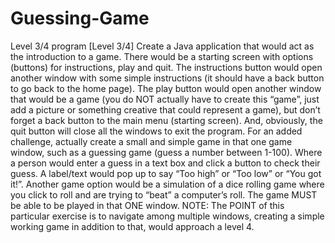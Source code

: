 # Guessing-Game
Level 3/4 program
[Level 3/4] Create a Java application that would act as the introduction to a game. There would be a starting screen with options (buttons) for instructions, play and quit. The instructions button would open another window with some simple instructions (it should have a back button to go back to the home page). The play button would open another window that would be a game (you do NOT actually have to create this “game”, just add a picture or something creative that could represent a game), but don’t forget a back button to the main menu (starting screen). And, obviously, the quit button will close all the windows to exit the program.
For an added challenge, actually create a small and simple game in that one game window, such as a guessing game (guess a number between 1-100). Where a person would enter a guess in a text box and click a button to check their guess. A label/text would pop up to say “Too high” or “Too low” or “You got it!”. Another game option would be a simulation of a dice rolling game where you click to roll and are trying to “beat” a computer’s roll. The game MUST be able to be played in that ONE window.
NOTE: The POINT of this particular exercise is to navigate among multiple windows, creating a simple working game in addition to that, would approach a level 4.
